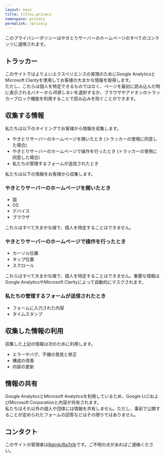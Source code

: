 ```yaml
---
layout: main
title: titles.privacy
namespace: privacy
permalink: /privacy
---
```


このプライバシーポリシーはやきとりサーバーのホームページのすべてのコンテンツに適用されます。

## トラッカー
このサイトではよりよいエクスペリエンスの実現のためにGoogle AnalyticsとMicrosoft Clarityを使用してお客様の大まかな情報を取得します。  
ただし、これらは個人を特定できるものではなく、ページを最初に読み込んだ時に表示されるバナーから*同意しない*を選択するか、ブラウザやアドオンのトラッカーブロック機能を利用することで読み込みを防ぐことができます。

## 収集する情報
私たちは以下のタイミングでお客様から情報を収集します。
- やきとりサーバーのホームページを開いたとき (トラッカーの使用に同意した場合)
- やきとりサーバーのホームページで操作を行ったとき (トラッカーの使用に同意した場合)
- 私たちの管理するフォームが送信されたとき

私たちは以下の情報をお客様から収集します。
### やきとりサーバーのホームページを開いたとき
- 国
- OS
- デバイス
- ブラウザ

これらはすべて大まかな値で、個人を特定することはできません。
### やきとりサーバーのホームページで操作を行ったとき
- カーソル位置
- タップ位置
- スクロール

これらはすべて大まかな値で、個人を特定することはできません。重要な情報はGoogle AnalyticsやMicrosoft Clarityによって自動的にマスクされます。
### 私たちの管理するフォームが送信されたとき
- フォームに入力された内容
- タイムスタンプ

## 収集した情報の利用
収集した上記の情報は次のために利用します。
- エラーやバグ、不備の発見と修正
- 構成の改善
- 内容の更新

## 情報の共有
Google AnalyticsとMicrosoft Analyticsを利用しているため、Google LLCおよびMicrosoft Corporationと内容が共有されます。  
私たちはそれ以外の個人や団体には情報を共有しません。ただし、事前で公開することが定められたフォームの回答などはその限りではありません。

## コンタクト
このサイトの管理者は[Ratnik/Ra7n1k](https://yakitori.tk/ra7n1k)です。ご不明の点があればご連絡ください。